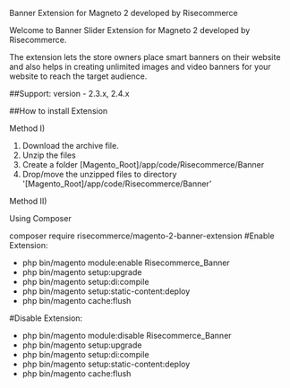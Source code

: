Banner Extension for Magneto 2 developed by Risecommerce

Welcome to Banner Slider Extension for Magneto 2 developed by Risecommerce.

The extension lets the store owners place smart banners on their website and also helps in creating unlimited images and video banners for your website to reach the target audience.

##Support: 
version - 2.3.x, 2.4.x

##How to install Extension

Method I)

1. Download the archive file.
2. Unzip the files
3. Create a folder [Magento_Root]/app/code/Risecommerce/Banner
4. Drop/move the unzipped files to directory '[Magento_Root]/app/code/Risecommerce/Banner'

Method II)

Using Composer

composer require risecommerce/magento-2-banner-extension
#Enable Extension:
- php bin/magento module:enable Risecommerce_Banner
- php bin/magento setup:upgrade
- php bin/magento setup:di:compile
- php bin/magento setup:static-content:deploy
- php bin/magento cache:flush

#Disable Extension:
- php bin/magento module:disable Risecommerce_Banner
- php bin/magento setup:upgrade
- php bin/magento setup:di:compile
- php bin/magento setup:static-content:deploy
- php bin/magento cache:flush
